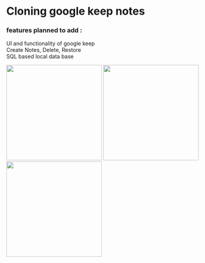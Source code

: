 <h1>Cloning google keep notes </h1>

<h3>features planned to add : </h3>

  UI and functionality of google keep <br>
  Create Notes, Delete, Restore <br>
  SQL based local data base <br>

  <img src="https://user-images.githubusercontent.com/57655058/216832720-43b62ef6-1ee1-4bb5-b2af-9478a63853c9.jpg" width=250 />
  <img src="https://user-images.githubusercontent.com/57655058/216832718-2c7a246d-97b3-4153-b1e9-47de9fc60b78.jpg" width=250 />
  <img src="https://user-images.githubusercontent.com/57655058/216832722-b98fca79-da8e-493c-b79a-30d09e7ab79c.jpg" width=250 />
  



